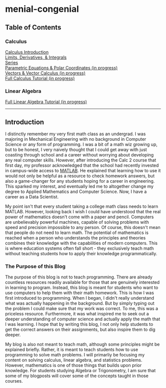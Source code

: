 # menial-congenial

## Table of Contents
### Calculus

[Calculus Introduction](tutorials/calculus/notebooks/1_calc_intro.ipynb) <br>
[Limits, Derivatives, & Integrals](tutorials/calculus/2_lmt_diff_int.ipynb) <br>
[Series](tutorials/calculus/notebooks/3_series.ipynb) <br>
[Parametric Equations & Polar Coordinates (in progress)](tutorials/calculus/notebooks/4_par_pol.ipynb) <br>
[Vectors & Vector Calculus (in progress)](tutorials/calculus/notebooks/5_vectors.ipynb) <br>
[Full Calculus Tutorial (in progress)](tutorials/calculus/notebooks/0_calculus_tutorial.ipynb)

### Linear Algebra
[Full Linear Algebra Tutorial (in progress)](tutorials/linear_algebra/notebooks/0_la_tutorial.ipynb)

_______________________
## Introduction

I distinctly remember my very first math class as an undergrad. I was majoring in Mechanical Engineering with no background in Computer Science or any form of programming. I was a bit of a math wiz growing up, but to be honest, I very naively thought that I could get away with just coasting through school and a career without worrying about developing any real computer skills. However, after introducing the Calc 2 course that first day, my professor acknowledged that the school had recently invested in campus-wide access to [MATLAB]( https://www.mathworks.com/products/matlab.html). He explained that learning how to use it would not only be helpful as a resource to check homework answers, but also a game-changer for any students hoping for a career in engineering. This sparked my interest, and eventually led me to altogether change my degree to Applied Mathematics and Computer Science. Now, I have a career as a Data Scientist.

My point isn't that every student taking a college math class needs to learn MATLAB. However, looking back I wish I could have understood that the real power of mathematics doesn't come with a paper and pencil. Computers are unbelievably powerful machines, capable of solving problems with speed and precision impossible to any person. Of course, this doesn't mean that people do not need to learn math. The potential of mathematics is reached when a person who understands the principles and theories combines their knowledge with the capabilities of modern computers. This is where education systems often fall short - they exclusively teach math without teaching students how to apply their knowledge programmatically.

### **The Purpose of this Blog**

The purpose of this blog is not to teach programming. There are already countless resources readily available for those that are genuinely interested in learning to program. Instead, this blog is meant for students who want to use computers to help them with their math homework. This is how I was first introduced to programming. When I began, I didn't really understand what was actually happening in the background. But by simply typing out the problem I could make sure that my work was correct. To me, this was a priceless resource. Furthermore, it was what inspired me to seek out a deeper understanding of computer science and actually apply the math that I was learning. I hope that by writing this blog, I not only help students to get the correct answers on their assignments, but also inspire them to dig deeper.

My blog is also not meant to teach math, although some principles might be explained briefly. Rather, it is meant to teach students how to use programming to solve math problems. I will primarliy be focusing my content on solving calculus, linear algebra, and statistics problems. However, mathematics is one of those things that builds upon prior knowledge. For students studying Algebra or Trigonometry, I am sure that some of my blogposts will cover some of the concepts taught in those courses.
